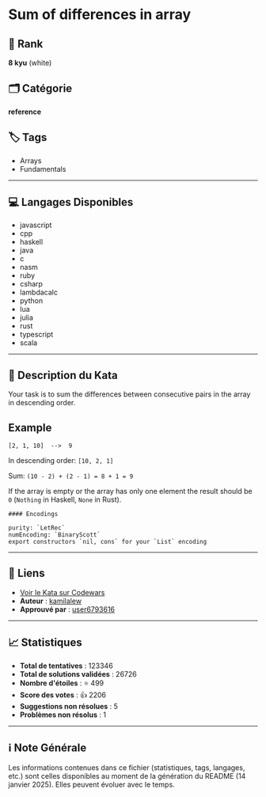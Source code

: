 # Sum of differences in array

## 🏅 Rank
**8 kyu** (white)

## 🗂️ Catégorie
**reference**

## 🏷️ Tags
- Arrays
- Fundamentals

---

## 💻 Langages Disponibles
- javascript
- cpp
- haskell
- java
- c
- nasm
- ruby
- csharp
- lambdacalc
- python
- lua
- julia
- rust
- typescript
- scala

---

## 📜 Description du Kata

Your task is to sum the differences between consecutive pairs in the array in descending order.

## Example

```
[2, 1, 10]  -->  9
```

In descending order: `[10, 2, 1]`

Sum: `(10 - 2) + (2 - 1) = 8 + 1 = 9`

If the array is empty or the array has only one element the result should be `0` (`Nothing` in Haskell, `None` in Rust).

~~~if:lambdacalc
#### Encodings

purity: `LetRec`  
numEncoding: `BinaryScott`  
export constructors `nil, cons` for your `List` encoding  
~~~


---

## 🔗 Liens
- [Voir le Kata sur Codewars](https://www.codewars.com/kata/5b73fe9fb3d9776fbf00009e)
- **Auteur** : [kamilalew](https://www.codewars.com/users/kamilalew)
- **Approuvé par** : [user6793616](https://www.codewars.com/users/user6793616)

---

## 📈 Statistiques
- **Total de tentatives** : 123346
- **Total de solutions validées** : 26726
- **Nombre d'étoiles** : ⭐ 499
- **Score des votes** : 👍 2206
- **Suggestions non résolues** : 5
- **Problèmes non résolus** : 1

---

## ℹ️ Note Générale
Les informations contenues dans ce fichier (statistiques, tags, langages, etc.) sont celles disponibles au moment de la génération du README (14 janvier 2025). Elles peuvent évoluer avec le temps.
